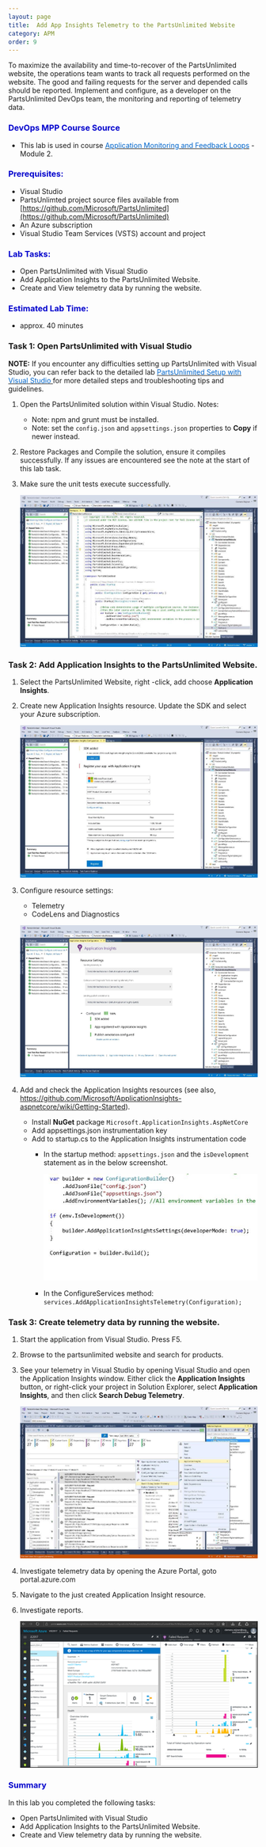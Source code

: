 ```yaml
---
layout: page
title:  Add App Insights Telemetry to the PartsUnlimited Website
category: APM
order: 9
---
```


To maximize the availability and time-to-recover of the PartsUnlimited website, the operations team wants to track all requests performed on the website. The good and failing requests for the server and depended calls should be reported.
Implement and configure, as a developer on the PartsUnlimited DevOps team, the monitoring and reporting of telemetry data.


<h3><span style="color: #0000CD;">DevOps MPP Course Source </span></h3>

- This lab is used in course <a href="https://www.edx.org/course/application-monitoring-feedback-loops-microsoft-devops200-7x-0" target="_blank"><span style="color: #0066cc;" color="#0066cc"> Application Monitoring and Feedback Loops</span></a> - Module 2.



<h3><span style="color: #0000CD;">Prerequisites:</span></h3>

- Visual Studio
- PartsUnlimted project source files available from [https://github.com/Microsoft/PartsUnlimited](https://github.com/Microsoft/PartsUnlimited)
- An Azure subscription
- Visual Studio Team Services (VSTS) account and project


<h3><span style="color: #0000CD;">Lab Tasks: </span></h3>

- Open PartsUnlimited with Visual Studio
- Add Application Insights to the PartsUnlimited Website.
- Create and View telemetry data by running the website.





<h3><span style="color: #0000CD;">Estimated Lab Time:</span></h3>

- approx. 40 minutes  



### Task 1: Open PartsUnlimited with Visual Studio

**NOTE:** If you encounter any difficulties setting up PartsUnlimited with Visual Studio, you can refer back to the detailed lab <a href="https://microsoft.github.io/PartsUnlimited/pandp/200.1x-PandP-PUsetupwithVS2017.html" target="_blank"><span style="color: #0066cc;" color="#0066cc"> PartsUnlimited Setup with Visual Studio </span></a> for more detailed steps and troubleshooting tips and guidelines.


1. Open the PartsUnlimited solution within Visual Studio. Notes:

    - Note: npm and grunt must be installed.
    - Note: set the `config.json` and `appsettings.json` properties to **Copy** if newer instead.

2. Restore Packages and Compile the solution, ensure it compiles successfully. If any issues are encountered see the note at the start of this lab task.

3. Make sure the unit tests execute successfully.


    ![](../assets\addaitopuwebsite-jan2018/puinvs.png)


### Task 2: Add Application Insights to the PartsUnlimited Website.
1. Select the PartsUnlimited Website, right -click, add choose **Application Insights**.
2. Create new Application Insights resource. Update the SDK and select your Azure subscription.

    ![](../assets\addaitopuwebsite-jan2018/adaiinvs_1.png)


3. Configure resource settings:
    - Telemetry
    - CodeLens and Diagnostics


    ![](../assets\addaitopuwebsite-jan2018/addaiinvs_2.png)



4. Add and check the Application Insights resources (see also, https://github.com/Microsoft/ApplicationInsights-aspnetcore/wiki/Getting-Started).

    - Install **NuGet** package `Microsoft.ApplicationInsights.AspNetCore`
    - Add appsettings.json instrumentation key
    - Add to startup.cs to the Application Insights instrumentation code
        - In the startup method: `appsettings.json` and the `isDevelopment` statement as in the below screenshot.

            ![](../assets\addaitopuwebsite-jan2018/addaiinvs_code_5.png)


        - In the ConfigureServices method: `services.AddApplicationInsightsTelemetry(Configuration);`

### Task 3: Create telemetry data by running the website.

1. Start the application from Visual Studio. Press F5.

2. Browse to the partsunlimited website and search for products.

3. See your telemetry in Visual Studio by opening Visual Studio and open the Application Insights window. Either click the **Application Insights** button, or right-click your project in Solution Explorer, select **Application Insights**, and then click **Search Debug Telemetry**.


    ![](../assets\addaitopuwebsite-jan2018/addaiinvs_3.png)


4. Investigate telemetry data by opening the  Azure Portal, goto portal.azure.com

5. Navigate to the just created Application Insight resource.

6. Investigate reports.

    ![](../assets\addaitopuwebsite-jan2018/addaiinvs_datainazure_4.png)



<h3><span style="color: #0000CD;"> Summary</span></h3>

In this lab you completed the following tasks:
- Open PartsUnlimited with Visual Studio
- Add Application Insights to the PartsUnlimited Website.
- Create and View telemetry data by running the website.


